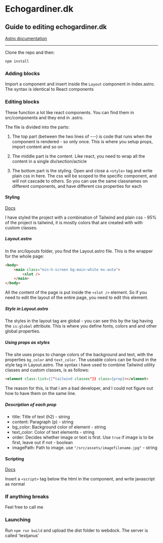 # Echogardiner.dk

## Guide to editing echogardiner.dk

[Astro documentation](https://docs.astro.build/en/getting-started/)

---

Clone the repo and then:

`npm install`

### Adding blocks

Import a component and insert inside the `Layout` component in index.astro. The syntax is identical to React components

### Editing blocks

These function a lot like react components. You can find them in src/components and they end in .astro.

The file is divided into the parts:

1. The top part (between the two lines of ---) is code that runs when the component is rendered - so only once. This is where you setup props, import content and so on

2. The middle part is the content. Like react, you need to wrap all the content in a single div/section/acticle

3. The bottom part is the styling. Open and close a `<style>` tag and write plain css in here. The css will be scoped to the specific component, and will not cascade to others. So you can use the same classnames on different components, and have different css properties for each

#### Styling

[Docs](https://docs.astro.build/en/guides/styling/)

I have styled the project with a combination of Tailwind and plain css - 95% of the project is tailwind, it is mostly colors that are created with with custom classes.

##### Layout.astro

In the _src/layouts_ folder, you find the Layout.astro file. This is the wrapper for the whole page:

```html
<body>
    <main class="min-h-screen bg-main-white mx-auto">
        <slot />
    </main>
</body>
```

All the content of the page is put inside the `<slot />` element. So if you need to edit the layout of the entire page, you need to edit this element.

##### Style in Layout.astro

The styles in the layout tag are global - you can see this by the tag having the `is:global` attribute. This is where you define fonts, colors and and other global properties.

##### Using props as styles

The site uses props to change colors of the background and text, with the properties `bg_color` and `text_color`. The useable colors can be found in the style tag in Layout.astro. The syntax i have used to combine Tailwind utility classes and custom classes, is as follows:

```html
<element class:list={["tailwind classes"]} class={prop}></element>
```

The reason for this, is that i am a bad developer, and I could not figure out how to have them on the same line.

##### Description of each prop

-   title: Title of text (h2) - string
-   content: Paragraph (p) - string
-   bg_color: Background color of element - string
-   text_color: Color of text elements - string
-   order: Decides whether image or text is first. Use `true` if image is to be first, leave out if not - boolean
-   imagePath: Path to image. use `"/src/assets/imagefilename.jpg"` - string

#### Scripting

[Docs](https://docs.astro.build/en/guides/client-side-scripts/)

Insert a `<script>` tag below the html in the component, and write javascript as normal

### If anything breaks

Feel free to call me

### Launching

Run `npm run build` and upload the dist folder to webdock. The server is called 'testjanus'
